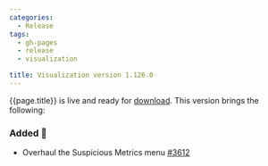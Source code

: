 ```yaml
---
categories:
  - Release
tags:
  - gh-pages
  - release
  - visualization

title: Visualization version 1.126.0
---
```


{{page.title}} is live and ready for [download](https://github.com/MaibornWolff/codecharta/releases/tag/vis-1.126.0).
This version brings the following:

### Added 🚀

- Overhaul the Suspicious Metrics menu [#3612](https://github.com/MaibornWolff/codecharta/pull/3612)
